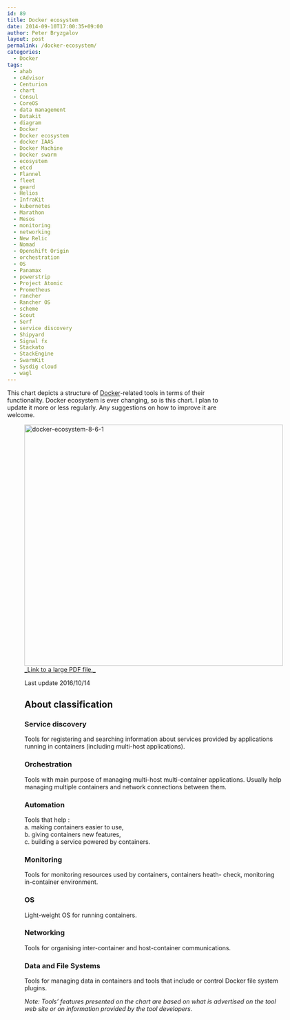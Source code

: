 ```yaml
---
id: 89
title: Docker ecosystem
date: 2014-09-10T17:00:35+09:00
author: Peter Bryzgalov
layout: post
permalink: /docker-ecosystem/
categories:
  - Docker
tags:
  - ahab
  - cAdvisor
  - Centurion
  - chart
  - Consul
  - CoreOS
  - data management
  - Datakit
  - diagram
  - Docker
  - Docker ecosystem
  - docker IAAS
  - Docker Machine
  - Docker swarm
  - ecosystem
  - etcd
  - Flannel
  - fleet
  - geard
  - Helios
  - InfraKit
  - kubernetes
  - Marathon
  - Mesos
  - monitoring
  - networking
  - New Relic
  - Nomad
  - Openshift Origin
  - orchestration
  - OS
  - Panamax
  - powerstrip
  - Project Atomic
  - Prometheus
  - rancher
  - Rancher OS
  - scheme
  - Scout
  - Serf
  - service discovery
  - Shipyard
  - Signal fx
  - Stackato
  - StackEngine
  - SwarmKit
  - Sysdig cloud
  - wagl
---
```

This chart depicts a structure of <a title="Docker" href="http://https://www.docker.com" target="_blank">Docker</a>-related tools in terms of their functionality. Docker ecosystem is ever changing, so is this chart. I plan to update it more or less regularly. Any suggestions on how to improve it are welcome.<figure id="attachment_241" aria-describedby="caption-attachment-241" style="width: 600px" class="wp-caption alignnone">

<a href="{{ '/wp-content/uploads/2014/09/Docker-ecosystem-8.6.1.pdf' | relative_url }}" target="_blank">
  <img class="alignnone wp-image-258 size-full" src="{{ '/wp-content/uploads/2014/09/Docker-ecosystem-8.6.1.png' | relative_url }}" alt="docker-ecosystem-8-6-1" width="600" height="559" />_Link to a large PDF file._
</a> 

Last update 2016/10/14

## About classification

### Service discovery

Tools for registering and searching information about services provided by applications running in containers (including multi-host applications).

### Orchestration

Tools with main purpose of managing multi-host multi-container applications. Usually help managing multiple containers and network connections between them.

### Automation

Tools that help :  
a. making containers easier to use,  
b. giving containers new features,  
c. building a service powered by containers.

### Monitoring

Tools for monitoring resources used by containers, containers heath- check, monitoring in-container environment.

### OS

Light-weight OS for running containers.

### Networking

Tools for organising inter-container and host-container communications.

### Data and File Systems

Tools for managing data in containers and tools that include or control Docker file system plugins.

_Note: Tools&#8217; features presented on the chart are based on what is advertised on the tool web site or on information provided by the tool developers._